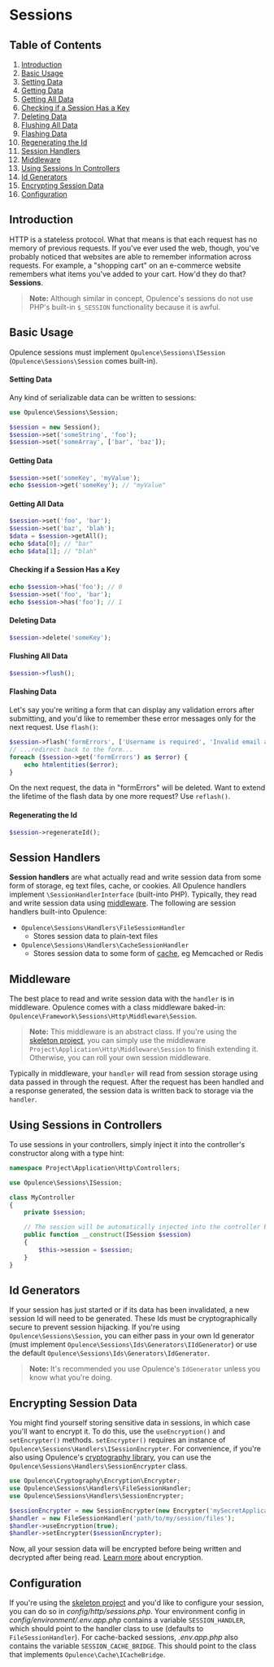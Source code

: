 # Sessions

## Table of Contents
1. [Introduction](#introduction)
2. [Basic Usage](#basic-usage)
  1. [Setting Data](#setting-data)
  2. [Getting Data](#getting-data)
  3. [Getting All Data](#getting-all-data)
  4. [Checking if a Session Has a Key](#checking-if-session-has-key)
  5. [Deleting Data](#deleting-data)
  6. [Flushing All Data](#flushing-all-data)
  7. [Flashing Data](#flashing-data)
  8. [Regenerating the Id](#regenerating-the-id)
3. [Session Handlers](#session-handlers)
4. [Middleware](#middleware)
5. [Using Sessions In Controllers](#using-sessions-in-controllers)
6. [Id Generators](#id-generators)
7. [Encrypting Session Data](#encrypting-session-data)
8. [Configuration](#configuration)

<h2 id="introduction">Introduction</h2>

HTTP is a stateless protocol.  What that means is that each request has no memory of previous requests.  If you've ever used the web, though, you've probably noticed that websites are able to remember information across requests.  For example, a "shopping cart" on an e-commerce website remembers what items you've added to your cart.  How'd they do that?  **Sessions**.

> **Note:** Although similar in concept, Opulence's sessions do not use PHP's built-in `$_SESSION` functionality because it is awful.

<h2 id="basic-usage">Basic Usage</h2>

Opulence sessions must implement `Opulence\Sessions\ISession` (`Opulence\Sessions\Session` comes built-in).

<h4 id="setting-data">Setting Data</h4>

Any kind of serializable data can be written to sessions:

```php
use Opulence\Sessions\Session;

$session = new Session();
$session->set('someString', 'foo');
$session->set('someArray', ['bar', 'baz']);
```

<h4 id="getting-data">Getting Data</h4>

```php
$session->set('someKey', 'myValue');
echo $session->get('someKey'); // "myValue"
```

<h4 id="getting-all-data">Getting All Data</h4>

```php
$session->set('foo', 'bar');
$session->set('baz', 'blah');
$data = $session->getAll();
echo $data[0]; // "bar"
echo $data[1]; // "blah"
```

<h4 id="checking-if-session-has-key">Checking if a Session Has a Key</h4>

```php
echo $session->has('foo'); // 0
$session->set('foo', 'bar');
echo $session->has('foo'); // 1
```

<h4 id="deleting-data">Deleting Data</h4>

```php
$session->delete('someKey');
```

<h4 id="flushing-all-data">Flushing All Data</h4>

```php
$session->flush();
```

<h4 id="flashing-data">Flashing Data</h4>

Let's say you're writing a form that can display any validation errors after submitting, and you'd like to remember these error messages only for the next request.  Use `flash()`:

```php
$session->flash('formErrors', ['Username is required', 'Invalid email address']);
// ...redirect back to the form...
foreach ($session->get('formErrors') as $error) {
    echo htmlentities($error);
}
```

On the next request, the data in "formErrors" will be deleted.  Want to extend the lifetime of the flash data by one more request?  Use `reflash()`.

<h4 id="regenerating-the-id">Regenerating the Id</h4>

```php
$session->regenerateId();
```

<h2 id="session-handlers">Session Handlers</h2>

**Session handlers** are what actually read and write session data from some form of storage, eg text files, cache, or cookies.  All Opulence handlers implement `\SessionHandlerInterface` (built-into PHP).  Typically, they read and write session data using [middleware](#middleware).  The following are session handlers built-into Opulence:

* `Opulence\Sessions\Handlers\FileSessionHandler`
  * Stores session data to plain-text files
* `Opulence\Sessions\Handlers\CacheSessionHandler`
  * Stores session data to some form of [cache](cache), eg Memcached or Redis

<h2 id="middleware">Middleware</h2>

The best place to read and write session data with the `handler` is in middleware.  Opulence comes with a class middleware baked-in:  `Opulence\Framework\Sessions\Http\Middleware\Session`.

> **Note:** This middleware is an abstract class.  If you're using the <a href="https://github.com/opulencephp/Project" target="_blank">skeleton project</a>, you can simply use the middleware `Project\Application\Http\Middleware\Session` to finish extending it.  Otherwise, you can roll your own session middleware.

Typically in middleware, your `handler` will read from session storage using data passed in through the request.  After the request has been handled and a response generated, the session data is written back to storage via the `handler`.

<h2 id="using-sessions-in-controllers">Using Sessions in Controllers</h2>

To use sessions in your controllers, simply inject it into the controller's constructor along with a type hint:

```php
namespace Project\Application\Http\Controllers;

use Opulence\Sessions\ISession;

class MyController
{
    private $session;

    // The session will be automatically injected into the controller by the router
    public function __construct(ISession $session)
    {
        $this->session = $session;
    }
}
```

<h2 id="id-generators">Id Generators</h2>

If your session has just started or if its data has been invalidated, a new session Id will need to be generated.  These Ids must be cryptographically secure to prevent session hijacking.  If you're using `Opulence\Sessions\Session`, you can either pass in your own Id generator (must implement `Opulence\Sessions\Ids\Generators\IIdGenerator`) or use the default `Opulence\Sessions\Ids\Generators\IdGenerator`.

> **Note:** It's recommended you use Opulence's `IdGenerator` unless you know what you're doing.

<h2 id="encrypting-session-data">Encrypting Session Data</h2>

You might find yourself storing sensitive data in sessions, in which case you'll want to encrypt it.  To do this, use the `useEncryption()` and `setEncrypter()` methods.  `setEncrypter()` requires an instance of `Opulence\Sessions\Handlers\ISessionEncrypter`.  For convenience, if you're also using Opulence's [cryptography library](cryptography#encryption), you can use the `Opulence\Sessions\Handlers\SessionEncrypter` class.

```php
use Opulence\Cryptography\Encryption\Encrypter;
use Opulence\Sessions\Handlers\FileSessionHandler;
use Opulence\Sessions\Handlers\SessionEncrypter;

$sessionEncrypter = new SessionEncrypter(new Encrypter('mySecretApplicationKey'));
$handler = new FileSessionHandler('path/to/my/session/files');
$handler->useEncryption(true);
$handler->setEncrypter($sessionEncrypter);
```

Now, all your session data will be encrypted before being written and decrypted after being read.  [Learn more](cryptography#encryption) about encryption.

<h2 id="configuration">Configuration</h2>

If you're using the <a href="https://github.com/opulencephp/Project" target="_blank">skeleton project</a> and you'd like to configure your session, you can do so in *config/http/sessions.php*.  Your environment config in *config/environment/.env.app.php* contains a variable `SESSION_HANDLER`, which should point to the handler class to use (defaults to `FileSessionHandler`).  For cache-backed sessions, *.env.app.php* also contains the variable `SESSION_CACHE_BRIDGE`.  This should point to the class that implements `Opulence\Cache\ICacheBridge`.
